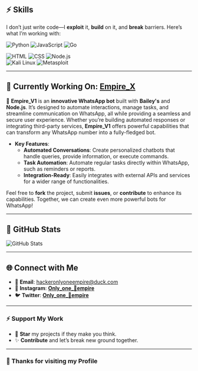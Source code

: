 ## ⚡ **Skills**

I don’t just write code—I **exploit** it, **build** on it, and **break** barriers. Here’s what I’m working with:

![Python](https://img.shields.io/badge/-Python-3776AB?logo=python&logoColor=white) ![JavaScript](https://img.shields.io/badge/-JavaScript-F7DF1E?logo=javascript&logoColor=black) ![Go](https://img.shields.io/badge/-Go-00ADD8?logo=go&logoColor=white)

![HTML](https://img.shields.io/badge/-HTML-E34F26?logo=html5&logoColor=white) ![CSS](https://img.shields.io/badge/-CSS-1572B6?logo=css3&logoColor=white) ![Node.js](https://img.shields.io/badge/-Node.js-339933?logo=node.js&logoColor=white)  
![Kali Linux](https://img.shields.io/badge/-Kali_Linux-557C94?logo=kali-linux&logoColor=white) ![Metasploit](https://img.shields.io/badge/-Metasploit-FF0000?logo=metasploit&logoColor=white)

---

## 🔗 **Currently Working On: [Empire_X](https://github.com/efeurhobo/Empire_X)**

🔨 **Empire_V1** is an **innovative WhatsApp bot** built with **Bailey's** and **Node.js**. It’s designed to automate interactions, manage tasks, and streamline communication on WhatsApp, all while providing a seamless and secure user experience. Whether you’re building automated responses or integrating third-party services, **Empire_V1** offers powerful capabilities that can transform any WhatsApp number into a fully-fledged bot.

- **Key Features**:
  - **Automated Conversations**: Create personalized chatbots that handle queries, provide information, or execute commands.
  - **Task Automation**: Automate regular tasks directly within WhatsApp, such as reminders or reports.
  - **Integration-Ready**: Easily integrates with external APIs and services for a wider range of functionalities.

Feel free to **fork** the project, submit **issues**, or **contribute** to enhance its capabilities. Together, we can create even more powerful bots for WhatsApp!

---

## 🎯 **GitHub Stats**

![GitHub Stats](https://github-readme-stats.vercel.app/api?username=efeurhobo&show_icons=true&hide=prs&theme=radical)

---

## 🌐 **Connect with Me**

- 💬 **Email**: [hackeronlyoneempire@duck.com](mailto:hackeronlyoneempire@duck.com)  
- 🔗 **Instagram**: [𝐎𝐧𝐥𝐲_𝐨𝐧𝐞_🥇𝐞𝐦𝐩𝐢𝐫𝐞](https://www.instagram.com/only_one__empire)  
- 🐦 **Twitter**: [𝐎𝐧𝐥𝐲_𝐨𝐧𝐞_🥇𝐞𝐦𝐩𝐢𝐫𝐞](https://twitter.com/only_one_empire)

---

### ⚡ **Support My Work**

- 🌟 **Star** my projects if they make you think.  
- ✨ **Contribute** and let’s break new ground together.

---

### 🖤 Thanks for visiting my Profile
